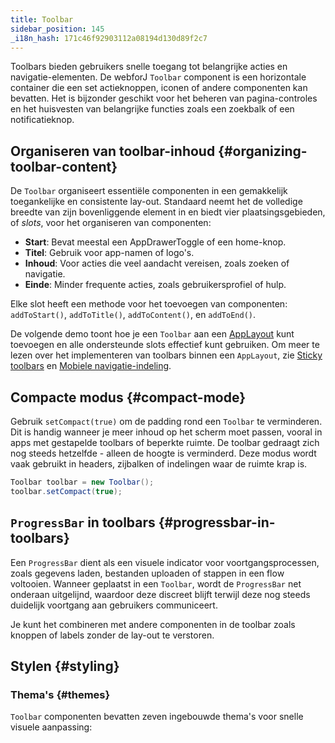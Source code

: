 ```yaml
---
title: Toolbar
sidebar_position: 145
_i18n_hash: 171c46f92903112a08194d130d89f2c7
---
```

<DocChip chip="shadow" />
<DocChip chip="name" label="dwc-toolbar" />
<DocChip chip='since' label='24.12' />
<JavadocLink type="toolbar" location="com/webforj/component/layout/toolbar/Toolbar" top='true'/>

Toolbars bieden gebruikers snelle toegang tot belangrijke acties en navigatie-elementen. De webforJ `Toolbar` component is een horizontale container die een set actieknoppen, iconen of andere componenten kan bevatten. Het is bijzonder geschikt voor het beheren van pagina-controles en het huisvesten van belangrijke functies zoals een zoekbalk of een notificatieknop.

## Organiseren van toolbar-inhoud {#organizing-toolbar-content}

De `Toolbar` organiseert essentiële componenten in een gemakkelijk toegankelijke en consistente lay-out. Standaard neemt het de volledige breedte van zijn bovenliggende element in en biedt vier plaatsingsgebieden, of _slots_, voor het organiseren van componenten:

- **Start**: Bevat meestal een <JavadocLink type="applayout" location="com/webforj/component/layout/applayout/AppDrawerToggle" code='true'>AppDrawerToggle</JavadocLink> of een home-knop.
- **Titel**: Gebruik voor app-namen of logo's.
- **Inhoud**: Voor acties die veel aandacht vereisen, zoals zoeken of navigatie.
- **Einde**: Minder frequente acties, zoals gebruikersprofiel of hulp.

Elke slot heeft een methode voor het toevoegen van componenten: `addToStart()`, `addToTitle()`, `addToContent()`, en `addToEnd()`.

De volgende demo toont hoe je een `Toolbar` aan een [AppLayout](./app-layout) kunt toevoegen en alle ondersteunde slots effectief kunt gebruiken.
Om meer te lezen over het implementeren van toolbars binnen een `AppLayout`, zie [Sticky toolbars](./app-layout#sticky-toolbars) en [Mobiele navigatie-indeling](./app-layout#mobile-navigation-layout).

<AppLayoutViewer
path='/webforj/toolbarslots?' mobile='false'
javaE='https://raw.githubusercontent.com/webforj/webforj-documentation/refs/heads/main/src/main/java/com/webforj/samples/views/toolbar/ToolbarSlotsView.java'
height='300px'
/>

## Compacte modus {#compact-mode}

Gebruik `setCompact(true)` om de padding rond een `Toolbar` te verminderen. Dit is handig wanneer je meer inhoud op het scherm moet passen, vooral in apps met gestapelde toolbars of beperkte ruimte. De toolbar gedraagt zich nog steeds hetzelfde - alleen de hoogte is verminderd. Deze modus wordt vaak gebruikt in headers, zijbalken of indelingen waar de ruimte krap is.

```java
Toolbar toolbar = new Toolbar();
toolbar.setCompact(true);
```

<AppLayoutViewer path='/webforj/toolbarcompact?' mobile='false'
javaE='https://raw.githubusercontent.com/webforj/webforj-documentation/refs/heads/main/src/main/java/com/webforj/samples/views/toolbar/ToolbarCompactView.java'
/>

## `ProgressBar` in toolbars {#progressbar-in-toolbars}

Een `ProgressBar` dient als een visuele indicator voor voortgangsprocessen, zoals gegevens laden, bestanden uploaden of stappen in een flow voltooien. Wanneer geplaatst in een `Toolbar`, wordt de `ProgressBar` net onderaan uitgelijnd, waardoor deze discreet blijft terwijl deze nog steeds duidelijk voortgang aan gebruikers communiceert.

Je kunt het combineren met andere componenten in de toolbar zoals knoppen of labels zonder de lay-out te verstoren.

<AppLayoutViewer path='/webforj/toolbarprogressbar?' mobile='false'
javaE='https://raw.githubusercontent.com/webforj/webforj-documentation/refs/heads/main/src/main/java/com/webforj/samples/views/toolbar/ToolbarProgressbarView.java'
/>

## Stylen {#styling}

### Thema's {#themes}

`Toolbar` componenten bevatten <JavadocLink type="foundation" location="com/webforj/component/Theme">zeven ingebouwde thema's</JavadocLink> voor snelle visuele aanpassing:

<ComponentDemo 
path='/webforj/toolbartheme?'
javaE='https://raw.githubusercontent.com/webforj/webforj-documentation/refs/heads/main/src/main/java/com/webforj/samples/views/toolbar/ToolbarThemeView.java' 
height = '475px'
/>

<TableBuilder name="Toolbar" />
